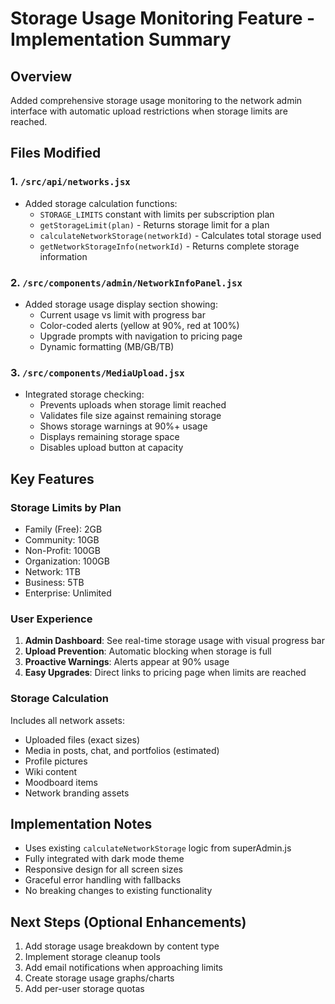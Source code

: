 # Storage Usage Monitoring Feature - Implementation Summary

## Overview
Added comprehensive storage usage monitoring to the network admin interface with automatic upload restrictions when storage limits are reached.

## Files Modified

### 1. `/src/api/networks.jsx`
- Added storage calculation functions:
  - `STORAGE_LIMITS` constant with limits per subscription plan
  - `getStorageLimit(plan)` - Returns storage limit for a plan
  - `calculateNetworkStorage(networkId)` - Calculates total storage used
  - `getNetworkStorageInfo(networkId)` - Returns complete storage information

### 2. `/src/components/admin/NetworkInfoPanel.jsx`
- Added storage usage display section showing:
  - Current usage vs limit with progress bar
  - Color-coded alerts (yellow at 90%, red at 100%)
  - Upgrade prompts with navigation to pricing page
  - Dynamic formatting (MB/GB/TB)

### 3. `/src/components/MediaUpload.jsx`
- Integrated storage checking:
  - Prevents uploads when storage limit reached
  - Validates file size against remaining storage
  - Shows storage warnings at 90%+ usage
  - Displays remaining storage space
  - Disables upload button at capacity

## Key Features

### Storage Limits by Plan
- Family (Free): 2GB
- Community: 10GB
- Non-Profit: 100GB
- Organization: 100GB
- Network: 1TB
- Business: 5TB
- Enterprise: Unlimited

### User Experience
1. **Admin Dashboard**: See real-time storage usage with visual progress bar
2. **Upload Prevention**: Automatic blocking when storage is full
3. **Proactive Warnings**: Alerts appear at 90% usage
4. **Easy Upgrades**: Direct links to pricing page when limits are reached

### Storage Calculation
Includes all network assets:
- Uploaded files (exact sizes)
- Media in posts, chat, and portfolios (estimated)
- Profile pictures
- Wiki content
- Moodboard items
- Network branding assets

## Implementation Notes
- Uses existing `calculateNetworkStorage` logic from superAdmin.js
- Fully integrated with dark mode theme
- Responsive design for all screen sizes
- Graceful error handling with fallbacks
- No breaking changes to existing functionality

## Next Steps (Optional Enhancements)
1. Add storage usage breakdown by content type
2. Implement storage cleanup tools
3. Add email notifications when approaching limits
4. Create storage usage graphs/charts
5. Add per-user storage quotas